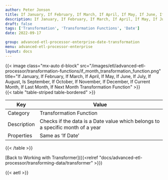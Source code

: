 ```yaml
---
author: Peter Jonson
title: If January, If February, If March, If April, If May, If June, If July, If August, Is September, If October, If November, If December, If Current Month, If Last Month, If Next Month
description: If January, If February, If March, If April, If May, If June, If July, If August, Is September, If October, If November, If December, If Current Month, If Last Month, If Next Month Transformation Function
draft: false
tags: ['Transformation', 'Transformation Functions', 'Date']
date: 2022-09-17

group: advanced-etl-processor-enterprise-date-transformation
menu: advanced-etl-processor-enterprise
layout: docs
---
```


{{< image class="mx-auto d-block"  src="/images/etl/advanced-etl-processor/transformation-functions/if_month_transformation_function.png" title="If January, If February, If March, If April, If May, If June, If July, If August, Is September, If October, If November, If December, If Current Month, If Last Month, If Next Month Transformation Function" >}}
\
{{< table "table-striped table-bordered" >}}

| Key         | Value                                                                          |
| ----------- | ------------------------------------------------------------------------------ |
| Category    | Transformation Function                                                        |
| Description | Checks if the data is a Date value which belongs to a specific month of a year |
| Properties  | Same as ‘If Date’                                                              |

{{< /table >}}

[Back to Working with Transformer]({{<relref "docs/advanced-etl-processor/transforming-data/transformer" >}})

{{< aetl >}}
